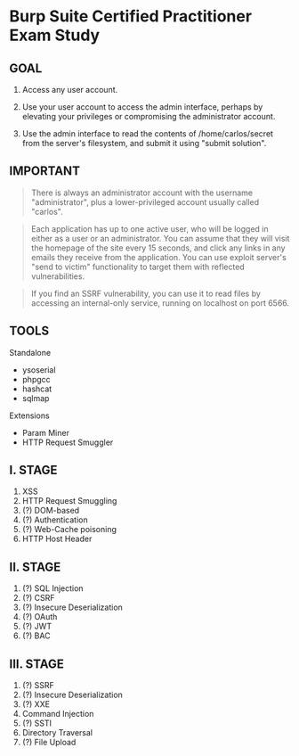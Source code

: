 # Burp Suite Certified Practitioner Exam Study

## GOAL

1. Access any user account.

2. Use your user account to access the admin interface, perhaps by elevating your privileges or compromising the administrator account.

3. Use the admin interface to read the contents of /home/carlos/secret from the server's filesystem, and submit it using "submit solution".

## IMPORTANT

> There is always an administrator account with the username "administrator", plus a lower-privileged account usually called "carlos". 

> Each application has up to one active user, who will be logged in either as a user or an administrator. You can assume that they will visit the homepage of the site every 15 seconds, and click any links in any emails they receive from the application. You can use exploit server's "send to victim" functionality to target them with reflected vulnerabilities.

> If you find an SSRF vulnerability, you can use it to read files by accessing an internal-only service, running on localhost on port 6566.


## TOOLS

Standalone

- ysoserial
- phpgcc
- hashcat
- sqlmap


Extensions

- Param Miner
- HTTP Request Smuggler


## I. STAGE

1. XSS
2. HTTP Request Smuggling
3. (?) DOM-based
4. (?) Authentication
5. (?) Web-Cache poisoning
6. HTTP Host Header

## II. STAGE

1. (?) SQL Injection
2. (?) CSRF
3. (?) Insecure Deserialization
4. (?) OAuth
5. (?) JWT
6. (?) BAC

## III. STAGE

1. (?) SSRF
2. (?) Insecure Deserialization
3. (?) XXE
4. Command Injection
5. (?) SSTI
6. Directory Traversal
7. (?) File Upload
